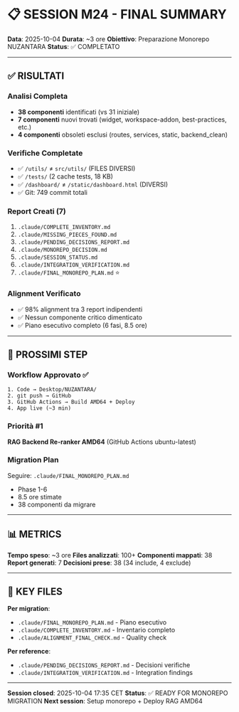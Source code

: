 # 📋 SESSION M24 - FINAL SUMMARY

**Data**: 2025-10-04
**Durata**: ~3 ore
**Obiettivo**: Preparazione Monorepo NUZANTARA
**Status**: ✅ COMPLETATO

---

## ✅ RISULTATI

### Analisi Completa
- **38 componenti** identificati (vs 31 iniziale)
- **7 componenti** nuovi trovati (widget, workspace-addon, best-practices, etc.)
- **4 componenti** obsoleti esclusi (routes, services, static, backend_clean)

### Verifiche Completate
- ✅ `/utils/` ≠ `src/utils/` (FILES DIVERSI)
- ✅ `/tests/` (2 cache tests, 18 KB)
- ✅ `/dashboard/` ≠ `/static/dashboard.html` (DIVERSI)
- ✅ Git: 749 commit totali

### Report Creati (7)
1. `.claude/COMPLETE_INVENTORY.md`
2. `.claude/MISSING_PIECES_FOUND.md`
3. `.claude/PENDING_DECISIONS_REPORT.md`
4. `.claude/MONOREPO_DECISION.md`
5. `.claude/SESSION_STATUS.md`
6. `.claude/INTEGRATION_VERIFICATION.md`
7. `.claude/FINAL_MONOREPO_PLAN.md` ⭐

### Alignment Verificato
- ✅ 98% alignment tra 3 report indipendenti
- ✅ Nessun componente critico dimenticato
- ✅ Piano esecutivo completo (6 fasi, 8.5 ore)

---

## 🎯 PROSSIMI STEP

### Workflow Approvato ✅
```
1. Code → Desktop/NUZANTARA/
2. git push → GitHub
3. GitHub Actions → Build AMD64 + Deploy
4. App live (~3 min)
```

### Priorità #1
**RAG Backend Re-ranker AMD64** (GitHub Actions ubuntu-latest)

### Migration Plan
Seguire: `.claude/FINAL_MONOREPO_PLAN.md`
- Phase 1-6
- 8.5 ore stimate
- 38 componenti da migrare

---

## 📊 METRICS

**Tempo speso**: ~3 ore
**Files analizzati**: 100+
**Componenti mappati**: 38
**Report generati**: 7
**Decisioni prese**: 38 (34 include, 4 exclude)

---

## 🔖 KEY FILES

**Per migration**:
- `.claude/FINAL_MONOREPO_PLAN.md` - Piano esecutivo
- `.claude/COMPLETE_INVENTORY.md` - Inventario completo
- `.claude/ALIGNMENT_FINAL_CHECK.md` - Quality check

**Per reference**:
- `.claude/PENDING_DECISIONS_REPORT.md` - Decisioni verifiche
- `.claude/INTEGRATION_VERIFICATION.md` - Integration findings

---

**Session closed**: 2025-10-04 17:35 CET
**Status**: ✅ READY FOR MONOREPO MIGRATION
**Next session**: Setup monorepo + Deploy RAG AMD64
